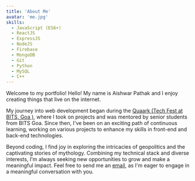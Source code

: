 ```yaml
---
title: 'About Me'
avatar: 'me.jpg'
skills:
  - JavaScript (ES6+)
  - ReactJS
  - ExpressJS
  - NodeJS
  - Firebase
  - MongoDB
  - Git
  - Python
  - MySQL
  - C++
---
```


Welcome to my portfolio! Hello! My name is Aishwar Pathak and I enjoy creating things that live on the internet.

 My journey into web development began during the [Quaark (Tech Fest at BITS, Goa )](https://en.wikipedia.org/wiki/Quark_(technical_festival)), where I took on projects and was mentored by senior students from BITS Goa. Since then, I've been on an exciting path of continuous learning, working on various projects to enhance my skills in front-end and back-end technologies.

Beyond coding, I find joy in exploring the intricacies of geopolitics and the captivating stories of mythology. Combining my technical stack and diverse interests, I'm always seeking new opportunities to grow and make a meaningful impact. Feel free to send me an [email](mailto:aishwar.pathak20@st.niituniversity.in), as I'm eager to engage in a meaningful conversation with you.